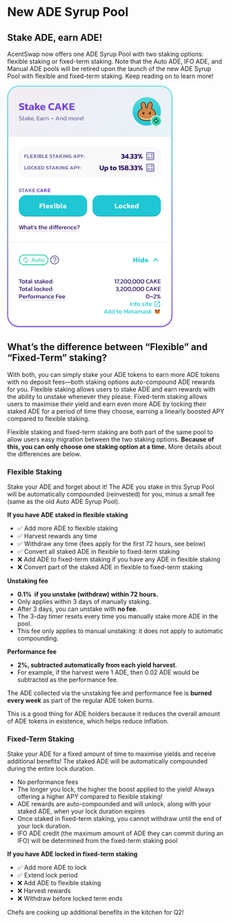# New ADE Syrup Pool

## Stake ADE, earn ADE!

AcentSwap now offers one ADE Syrup Pool with two staking options: flexible staking or fixed-term staking. Note that the Auto ADE, IFO ADE, and Manual ADE pools will be retired upon the launch of the new ADE Syrup Pool with flexible and fixed-term staking. Keep reading on to learn more!

![\*Note that actual APY values will vary](../../../.gitbook/assets/cake-pool-enabled1.png)

## What’s the difference between “Flexible” and “Fixed-Term” staking?

With both, you can simply stake your ADE tokens to earn more ADE tokens with no deposit fees—both staking options auto-compound ADE rewards for you. Flexible staking allows users to stake ADE and earn rewards with the ability to unstake whenever they please. Fixed-term staking allows users to maximise their yield and earn even more ADE by locking their staked ADE for a period of time they choose, earning a linearly boosted APY compared to flexible staking.

Flexible staking and fixed-term staking are both part of the same pool to allow users easy migration between the two staking options. **Because of this, you can only choose one staking option at a time.** More details about the differences are below.

### Flexible Staking

Stake your ADE and forget about it! The ADE you stake in this Syrup Pool will be automatically compounded (reinvested) for you, minus a small fee (same as the old Auto ADE Syrup Pool).

**If you have ADE staked in flexible staking**

* ✅ Add more ADE to flexible staking
* ✅ Harvest rewards any time
* ✅ Withdraw any time (fees apply for the first 72 hours, see below)
* ✅ Convert all staked ADE in flexible to fixed-term staking
* ❌ Add ADE to fixed-term staking if you have any ADE in flexible staking
* ❌ Convert part of the staked ADE in flexible to fixed-term staking

**Unstaking fee**

* **0.1%  if you unstake (withdraw) within 72 hours.**
* Only applies within 3 days of manually staking.
* After 3 days, you can unstake with **no fee**.
* The 3-day timer resets every time you manually stake more ADE in the pool.
* This fee only applies to manual unstaking: it does not apply to automatic compounding.

**Performance fee**

* **2%, subtracted automatically from each yield harvest**.
* For example, if the harvest were 1 ADE, then 0.02 ADE would be subtracted as the performance fee.

The ADE collected via the unstaking fee and performance fee is **burned every week** as part of the regular ADE token burns.

This is a good thing for ADE holders because it reduces the overall amount of ADE tokens in existence, which helps reduce inflation.

### Fixed-Term Staking

Stake your ADE for a fixed amount of time to maximise yields and receive additional benefits! The staked ADE will be automatically compounded during the entire lock duration.

* No performance fees
* The longer you lock, the higher the boost applied to the yield! Always offering a higher APY compared to flexible staking!
* ADE rewards are auto-compounded and will unlock, along with your staked ADE, when your lock duration expires
* Once staked in fixed-term staking, you cannot withdraw until the end of your lock duration.
* IFO ADE credit (the maximum amount of ADE they can commit during an IFO) will be determined from the fixed-term staking pool

**If you have ADE locked in fixed-term staking**

* ✅ Add more ADE to lock
* ✅ Extend lock period
* ❌ Add ADE to flexible staking
* ❌ Harvest rewards
* ❌ Withdraw before locked term ends

Chefs are cooking up additional benefits in the kitchen for Q2!
